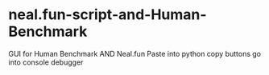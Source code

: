 # neal.fun-script-and-Human-Benchmark
GUI for Human Benchmark AND Neal.fun Paste into python copy buttons go into console debugger

